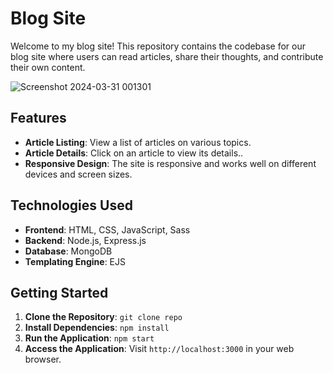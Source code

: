 # Blog Site

Welcome to my blog site! This repository contains the codebase for our blog site where users can read articles, share their thoughts, and contribute their own content.

![Screenshot 2024-03-31 001301](https://github.com/khatamirock/Blog_pro/assets/67198296/edf8b15b-c434-4222-ad60-14c2b96a1ea2)

## Features

- **Article Listing**: View a list of articles on various topics.
- **Article Details**: Click on an article to view its details..
- **Responsive Design**: The site is responsive and works well on different devices and screen sizes.

## Technologies Used

- **Frontend**: HTML, CSS, JavaScript, Sass
- **Backend**: Node.js, Express.js
- **Database**: MongoDB
- **Templating Engine**: EJS

## Getting Started

1. **Clone the Repository**: `git clone repo`
2. **Install Dependencies**: `npm install`
3. **Run the Application**: `npm start`
4. **Access the Application**: Visit `http://localhost:3000` in your web browser.
